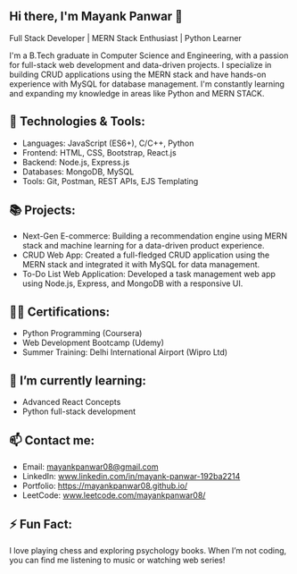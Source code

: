 ## Hi there, I'm Mayank Panwar 👋
Full Stack Developer | MERN Stack Enthusiast | Python Learner

I'm a B.Tech graduate in Computer Science and Engineering, with a passion for full-stack web development and data-driven projects. I specialize in building CRUD applications using the MERN stack and have hands-on experience with MySQL for database management. I'm constantly learning and expanding my knowledge in areas like Python and MERN STACK.

## 🔧 Technologies & Tools:
* Languages: JavaScript (ES6+), C/C++, Python
* Frontend: HTML, CSS, Bootstrap, React.js
* Backend: Node.js, Express.js
* Databases: MongoDB, MySQL
* Tools: Git, Postman, REST APIs, EJS Templating

## 📚 Projects:
* Next-Gen E-commerce: Building a recommendation engine using MERN stack and machine learning for a data-driven product experience.
* CRUD Web App: Created a full-fledged CRUD application using the MERN stack and integrated it with MySQL for data management.
* To-Do List Web Application: Developed a task management web app using Node.js, Express, and MongoDB with a responsive UI.
## 👨‍💻 Certifications:
* Python Programming (Coursera)
* Web Development Bootcamp (Udemy)
* Summer Training: Delhi International Airport (Wipro Ltd)
## 🌱 I’m currently learning:
* Advanced React Concepts
* Python full-stack development 
## 📫 Contact me:
* Email: mayankpanwar08@gmail.com
* LinkedIn: www.linkedin.com/in/mayank-panwar-192ba2214
* Portfolio: https://mayankpanwar08.github.io/
* LeetCode: www.leetcode.com/mayankpanwar08/
## ⚡ Fun Fact:
I love playing chess and exploring psychology books. When I’m not coding, you can find me listening to music or watching web series!



<!--
**mayankpanwar08/mayankpanwar08** is a ✨ _special_ ✨ repository because its `README.md` (this file) appears on your GitHub profile.

Here are some ideas to get you started:

- 🔭 I’m currently working on ...
- 🌱 I’m currently learning ...
- 👯 I’m looking to collaborate on ...
- 🤔 I’m looking for help with ...
- 💬 Ask me about ...
- 📫 How to reach me: ...
- 😄 Pronouns: ...
- ⚡ Fun fact: ...
-->
